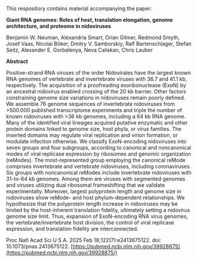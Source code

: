 This respository contains material accompanying the paper:

**Giant RNA genomes: Roles of host, translation elongation, genome architecture, and proteome in nidoviruses**

Benjamin W. Neuman, Alexandria Smart, Orian Gilmer, Redmond Smyth, Josef Vaas, Nicolai Böker, Dmitry V. Samborskiy, Ralf Bartenschlager, 
Stefan Seitz, Alexander E. Gorbalenya, Neva Caliskan, Chris Lauber

**Abstract**

Positive-strand RNA viruses of the order Nidovirales have the largest known RNA genomes of vertebrate and invertebrate viruses with 36.7 and 41.1 kb, respectively. The acquisition of a proofreading exoribonuclease (ExoN) by an ancestral nidovirus enabled crossing of the 20 kb barrier. Other factors constraining genome size variations in nidoviruses remain poorly defined. We assemble 76 genome sequences of invertebrate nidoviruses from >500.000 published transcriptome experiments and triple the number of known nidoviruses with >36 kb genomes, including a 64 kb RNA genome. Many of the identified viral lineages acquired putative enzymatic and other protein domains linked to genome size, host phyla, or virus families. The inserted domains may regulate viral replication and virion formation, or modulate infection otherwise. We classify ExoN-encoding nidoviruses into seven groups and four subgroups, according to canonical and noncanonical modes of viral replicase expression by ribosomes and genomic organization (reModes). The most-represented group employing the canonical reMode comprises invertebrate and vertebrate nidoviruses, including coronaviruses. Six groups with noncanonical reModes include invertebrate nidoviruses with 31-to-64 kb genomes. Among them are viruses with segmented genomes and viruses utilizing dual ribosomal frameshifting that we validate experimentally. Moreover, largest polyprotein length and genome size in nidoviruses show reMode- and host phylum-dependent relationships. We hypothesize that the polyprotein length increase in nidoviruses may be limited by the host-inherent translation fidelity, ultimately setting a nidovirus genome size limit. Thus, expansion of ExoN-encoding RNA virus genomes, the vertebrate/invertebrate host division, the control of viral replicase expression, and translation fidelity are interconnected.


Proc Natl Acad Sci U S A. 2025 Feb 18;122(7):e2413675122. doi: 10.1073/pnas.2413675122.
[https://pubmed.ncbi.nlm.nih.gov/39928875](https://pubmed.ncbi.nlm.nih.gov/39928875/)
